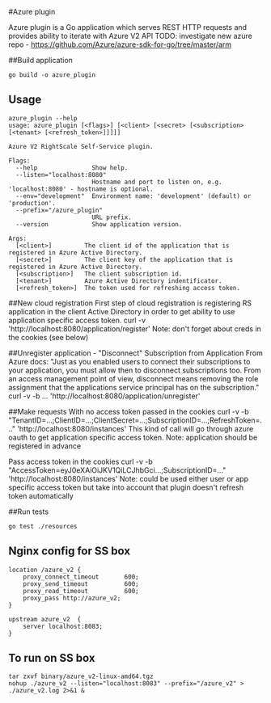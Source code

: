 #Azure plugin

Azure plugin is a Go application which serves REST HTTP requests and provides ability to iterate with Azure V2 API
TODO: investigate new azure repo - https://github.com/Azure/azure-sdk-for-go/tree/master/arm

##Build application

```
go build -o azure_plugin
```

## Usage

```
azure_plugin --help
usage: azure_plugin [<flags>] [<client> [<secret> [<subscription> [<tenant> [<refresh_token>]]]]]

Azure V2 RightScale Self-Service plugin.

Flags:
  --help               Show help.
  --listen="localhost:8080"
                       Hostname and port to listen on, e.g. 'localhost:8080' - hostname is optional.
  --env="development"  Environment name: 'development' (default) or 'production'.
  --prefix="/azure_plugin"
                       URL prefix.
  --version            Show application version.

Args:
  [<client>]         The client id of the application that is registered in Azure Active Directory.
  [<secret>]         The client key of the application that is registered in Azure Active Directory.
  [<subscription>]   The client subscription id.
  [<tenant>]         Azure Active Directory indentificator.
  [<refresh_token>]  The token used for refreshing access token.
```

##New cloud registration
First step of cloud registration is registering RS application in the client Active Directory
in order to get ability to use application specific access token.
curl -v 'http://localhost:8080/application/register'
Note: don't forget about creds in the cookies (see below)

##Unregister application - "Disconnect" Subscription from Application
From Azure docs: "Just as you enabled users to connect their subscriptions to your application, you must allow then to disconnect subscriptions too. From an access management point of view, disconnect means removing the role assignment that the applications service principal has on the subscription."
curl -v -b ... 'http://localhost:8080/application/unregister'

##Make requests
With no access token passed in the cookies
curl -v -b "TenantID=...;ClientID=...;ClientSecret=...;SubscriptionID=...;RefreshToken=..." 'http://localhost:8080/instances'
This kind of call will go through azure oauth to get application specific access token.
Note: application should be registered in advance

Pass access token in the cookies
curl -v -b "AccessToken=eyJ0eXAiOiJKV1QiLCJhbGci...;SubscriptionID=..." 'http://localhost:8080/instances'
Note: could be used either user or app specific access token but take into account that plugin doesn't refresh token automatically

##Run tests

```
go test ./resources
```

## Nginx config for SS box
```
location /azure_v2 {
    proxy_connect_timeout       600;
    proxy_send_timeout          600;
    proxy_read_timeout          600;
    proxy_pass http://azure_v2;
}

upstream azure_v2  {
    server localhost:8083;
}
```

## To run on SS box

```
tar zxvf binary/azure_v2-linux-amd64.tgz
nohup ./azure_v2 --listen="localhost:8083" --prefix="/azure_v2" > ./azure_v2.log 2>&1 &
```